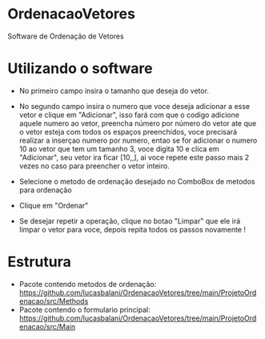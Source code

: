 # OrdenacaoVetores
Software de Ordenação de Vetores

# Utilizando o software
- No primeiro campo insira o tamanho que deseja do vetor.

- No segundo campo insira o numero que voce deseja adicionar a esse vetor e clique
em "Adicionar", isso fará com que o codigo adicione aquele numero ao vetor, preencha
número por número do vetor ate que o vetor esteja com todos os espaços preenchidos,
voce precisará realizar a inserçao numero por numero, entao se for adicionar o numero 10
ao vetor que tem um tamanho 3, voce digita 10 e clica em "Adicionar", seu vetor ira ficar
[10,,], ai voce repete este passo mais 2 vezes no caso para preencher o vetor inteiro.

- Selecione o metodo de ordenação desejado no ComboBox de metodos para ordenação

- Clique em "Ordenar"

- Se desejar repetir a operação, clique no botao "Limpar" que ele irá limpar o vetor para voce,
depois repita todos os passos novamente !

# Estrutura
- Pacote contendo metodos de ordenação: https://github.com/lucasbalani/OrdenacaoVetores/tree/main/ProjetoOrdenacao/src/Methods
- Pacote contendo o formulario principal: https://github.com/lucasbalani/OrdenacaoVetores/tree/main/ProjetoOrdenacao/src/Main
